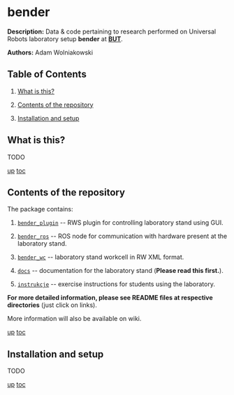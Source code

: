 bender
======
**Description:** Data &amp; code pertaining to research performed on Universal Robots laboratory setup **bender** at [**BUT**][but].

**Authors:** Adam Wolniakowski


Table of Contents
-----------------

1. [What is this?](#what-is-this)

2. [Contents of the repository](#contents-of-the-repository)

3. [Installation and setup](#installation-and-setup)


What is this?
-------------
TODO

[up](#what-is-this) [toc](#table-of-contents)


Contents of the repository
--------------------------
The package contains:

1. [`bender_plugin`](bender_plugin/README.md) -- RWS plugin for controlling laboratory stand using GUI.

2. [`bender_ros`](bender_ros/README.md) -- ROS node for communication with hardware present at the laboratory stand.

3. [`bender_wc`](bender_wc/README.md) -- laboratory stand workcell in RW XML format.

4. [`docs`](docs/README.md) -- documentation for the laboratory stand (**Please read this first.**).

5. [`instrukcje`](instrukcje/README.md) -- exercise instructions for students using the laboratory.

**For more detailed information, please see README files at respective directories** (just click on links).

More information will also be available on wiki.

[up](#contents-of-the-repository) [toc](#table-of-contents)


Installation and setup
----------------------
TODO

[up](#installation-and-setup) [toc](#table-of-contents)


[but]: http://pb.edu.pl "Białystok University of Technology"
